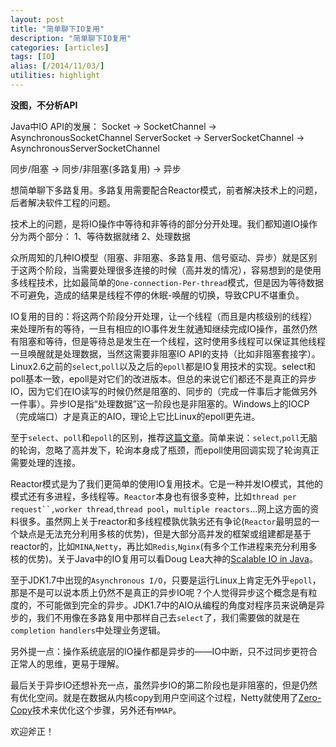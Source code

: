 ```yaml
---
layout: post
title: "简单聊下IO复用"
description: "简单聊下IO复用"
categories: [articles]
tags: [IO]
alias: [/2014/11/03/]
utilities: highlight
---
```


**没图，不分析API**

Java中IO API的发展：
Socket -> SocketChannel -> AsynchronousSocketChannel
ServerSocket -> ServerSocketChannel -> AsynchronousServerSocketChannel

同步/阻塞 -> 同步/非阻塞(多路复用) -> 异步

想简单聊下多路复用。多路复用需要配合Reactor模式，前者解决技术上的问题，后者解决软件工程的问题。

技术上的问题，是将IO操作中等待和非等待的部分分开处理。我们都知道IO操作分为两个部分：
1、等待数据就绪
2、处理数据

众所周知的几种IO模型（阻塞、非阻塞、多路复用、信号驱动、异步）就是区别于这两个阶段，当需要处理很多连接的时候（高并发的情况），容易想到的是使用多线程技术，比如最简单的`One-connection-Per-thread`模式，但是因为等待数据不可避免，造成的结果是线程不停的休眠-唤醒的切换，导致CPU不堪重负。

IO复用的目的：将这两个阶段分开处理，让一个线程（而且是内核级别的线程）来处理所有的等待，一旦有相应的IO事件发生就通知继续完成IO操作，虽然仍然有阻塞和等待，但是等待总是发生在一个线程，这时使用多线程可以保证其他线程一旦唤醒就是处理数据，当然这需要非阻塞IO API的支持（比如非阻塞套接字）。Linux2.6之前的`select`,`poll`以及之后的`epoll`都是IO复用技术的实现。select和poll基本一致，epoll是对它们的改进版本。但总的来说它们都还不是真正的异步IO，因为它们在IO读写的时候仍然是阻塞的、同步的（完成一件事后才能做另外一件事）。异步IO是指“处理数据”这一阶段也是非阻塞的。Windows上的IOCP（完成端口）才是真正的AIO，理论上它比Linux的epoll更先进。

至于`select`、`poll`和`epoll`的区别，推荐[这篇文章][1]。简单来说：`select`,`poll`无脑的轮询，忽略了高并发下，轮询本身成了瓶颈，而epoll使用回调实现了轮询真正需要处理的连接。

Reactor模式是为了我们更简单的使用IO复用技术。它是一种并发IO模式，其他的模式还有多进程，多线程等。`Reactor`本身也有很多变种，比如`thread per request``,worker thread`,`thread pool`，`multiple reactors`...网上这方面的资料很多。虽然网上关于reactor和多线程模孰优孰劣还有争论(`Reactor`最明显的一个缺点是无法充分利用多核的优势)，但是大部分高并发的框架或组建都是基于reactor的，比如`MINA`,`Netty`，再比如`Redis`,`Nginx`(有多个工作进程来充分利用多核的优势)。关于Java中的IO复用可以看Doug Lea大神的[Scalable IO in Java][3]。

至于JDK1.7中出现的`Asynchronous I/O`，只要是运行Linux上肯定无外乎`epoll`，那是不是可以说本质上仍然不是真正的异步IO呢？个人觉得异步这个概念是有粒度的，不可能做到完全的异步。JDK1.7中的AIO从编程的角度对程序员来说确是异步的，我们不用像在多路复用中那样自己去`select`了，我们需要做的就是在`completion handlers`中处理业务逻辑。

另外提一点：操作系统底层的IO操作都是异步的——IO中断，只不过同步更符合正常人的思维，更易于理解。

 

最后关于异步IO还想补充一点，虽然异步IO的第二阶段也是非阻塞的，但是仍然有优化空间。就是在数据从内核copy到用户空间这个过程，Netty就使用了[Zero-Copy][2]技术来优化这个步骤，另外还有`MMAP`。

 

欢迎斧正！

 [1]: http://www.cnblogs.com/Anker/p/3265058.html
 [2]: http://my.oschina.net/plucury/blog/192577
 [3]: http://gee.cs.oswego.edu/dl/cpjslides/nio.pdf